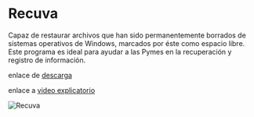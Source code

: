 # Recuva

Capaz de restaurar archivos que han sido permanentemente borrados de sistemas operativos de Windows,
marcados por éste como espacio libre.
Este programa es ideal para ayudar a las Pymes en la recuperación y registro de información.


enlace de [descarga](https://www.ccleaner.com/es-es/recuva)


enlace a [video explicatorio](https://youtu.be/9I0JkETuWiE)

![Recuva](https://user-images.githubusercontent.com/114906901/234555234-51f844f3-b0ec-4bd0-8535-76ca57d8a269.jpg)


